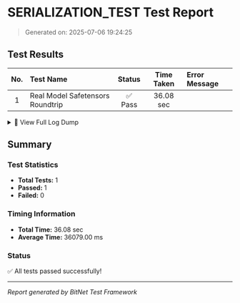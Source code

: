 # SERIALIZATION_TEST Test Report

> Generated on: 2025-07-06 19:24:25

## Test Results

| No. | Test Name | Status | Time Taken | Error Message |
|:---:|:----------|:------:|:----------:|:-------------|
|  1 | Real Model Safetensors Roundtrip                   | ✅ Pass |  36.08 sec |             |

<details>
<summary>📝 View Full Log Dump</summary>

```
[2025-07-06, 19:23:49.435] -> [CPU] Rayon thread pool size: 24
[2025-07-06, 19:23:49.436] -> Running test_real_model_safetensors_roundtrip...
[2025-07-06, 19:24:24.857] -> [CONVERT] Wrote quantized single-file model to: E:\Desktop\Bitnet rs\models\Converted\test_run\model.safetensors
[2025-07-06, 19:24:25.513] -> [TIMING] Total roundtrip time: 36.08s
```

</details>


## Summary

### Test Statistics

- **Total Tests:** 1
- **Passed:** 1
- **Failed:** 0

### Timing Information

- **Total Time:** 36.08 sec
- **Average Time:** 36079.00 ms

### Status

✅ All tests passed successfully!

---

_Report generated by BitNet Test Framework_
